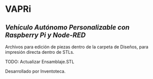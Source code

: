 # VAPRi
## _Vehículo Autónomo Personalizable con Raspberry Pi y Node-RED_

Archivos para edición de piezas dentro de la carpeta de Diseños, para impresión directa dentro de STLs.

TODO: Actualizar Ensamblaje.STL

Desarrollado por Inventoteca.
